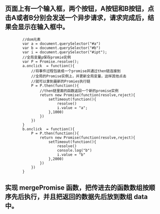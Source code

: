 ## 页面上有一个输入框，两个按钮，A按钮和B按钮，点击A或者B分别会发送一个异步请求，请求完成后，结果会显示在输入框中。

            //dom元素
            var a = document.querySelector("#a")
            var b = document.querySelector("#b")
            var i = document.querySelector("#ipt");
            //全局变量p保存promie实例
            var P = Promise.resolve();
            a.onclick  = function(){
                //将事件过程包装成一个promise并通过then链连接到
                //全局的Promise实例上，并更新全局变量，这样其他点击
                //就可以拿到最新的Promies执行链
                P = P.then(function(){
                    //then链里面的函数返回一个新的promise实例
                    return new Promise(function(resolve,reject){
                        setTimeout(function(){
                            resolve()
                            i.value = "a";
                        },1000)
                    })
                })
            }
            b.onclick  = function(){
                P = P.then(function(){
                    return new Promise(function(resolve,reject){
                        setTimeout(function(){
                            resolve()
                            console.log("b")
                            i.value = "b"
                        },2000)
                    })
                })
            }

## 实现 mergePromise 函数，把传进去的函数数组按顺序先后执行，并且把返回的数据先后放到数组 data 中。

 